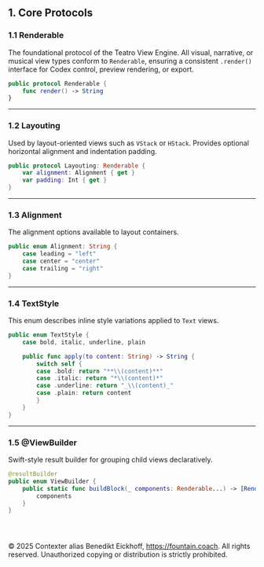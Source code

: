## 1. Core Protocols

### 1.1 Renderable

The foundational protocol of the Teatro View Engine. All visual, narrative, or musical view types conform to `Renderable`, ensuring a consistent `.render()` interface for Codex control, preview rendering, or export.

```swift
public protocol Renderable {
    func render() -> String
}
```

---

### 1.2 Layouting

Used by layout-oriented views such as `VStack` or `HStack`. Provides optional horizontal alignment and indentation padding.

```swift
public protocol Layouting: Renderable {
    var alignment: Alignment { get }
    var padding: Int { get }
}
```

---

### 1.3 Alignment

The alignment options available to layout containers.

```swift
public enum Alignment: String {
    case leading = "left"
    case center = "center"
    case trailing = "right"
}
```

---

### 1.4 TextStyle

This enum describes inline style variations applied to `Text` views.

```swift
public enum TextStyle {
    case bold, italic, underline, plain

    public func apply(to content: String) -> String {
        switch self {
        case .bold: return "**\\(content)**"
        case .italic: return "*\\(content)*"
        case .underline: return "_\\(content)_"
        case .plain: return content
        }
    }
}
```

---

### 1.5 @ViewBuilder

Swift-style result builder for grouping child views declaratively.

```swift
@resultBuilder
public enum ViewBuilder {
    public static func buildBlock(_ components: Renderable...) -> [Renderable] {
        components
    }
}
```


```



```
© 2025 Contexter alias Benedikt Eickhoff, https://fountain.coach. All rights reserved.
Unauthorized copying or distribution is strictly prohibited.
```
